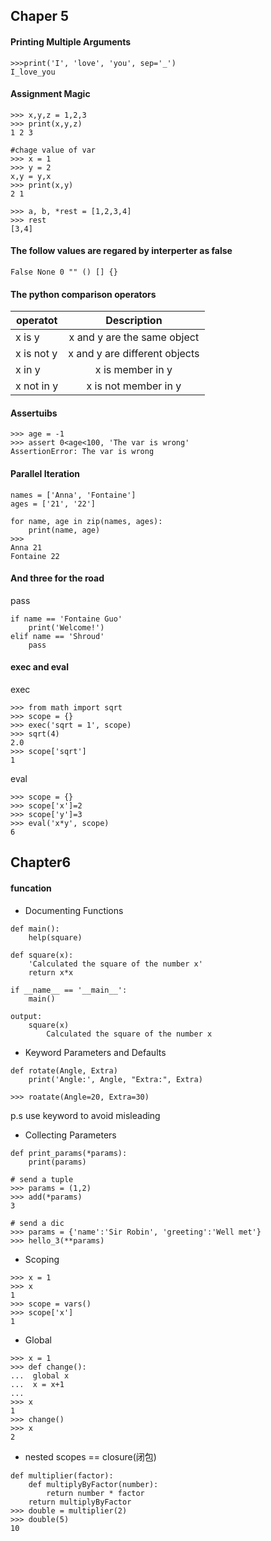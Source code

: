 ## Chaper 5

#### Printing Multiple Arguments
```
>>>print('I', 'love', 'you', sep='_')
I_love_you
```

#### Assignment Magic
```
>>> x,y,z = 1,2,3
>>> print(x,y,z)
1 2 3

#chage value of var
>>> x = 1
>>> y = 2
x,y = y,x
>>> print(x,y)
2 1

>>> a, b, *rest = [1,2,3,4]
>>> rest
[3,4]
```

#### The follow values are regared by interperter as false
```
False None 0 "" () [] {}
```

#### The python comparison operators
operatot|Description
---|:--:|
x is y  |   x and y are the same object|
x is not y | x and y are different objects
x in y | x is member in y
x not in y | x is not member in y

#### Assertuibs
```
>>> age = -1
>>> assert 0<age<100, 'The var is wrong'
AssertionError: The var is wrong
```

#### Parallel Iteration
```
names = ['Anna', 'Fontaine']
ages = ['21', '22']

for name, age in zip(names, ages):
    print(name, age)
>>>
Anna 21
Fontaine 22
```

#### And three for the road
pass
```
if name == 'Fontaine Guo'
    print('Welcome!')
elif name == 'Shroud'
    pass
```

#### exec and eval
exec
```
>>> from math import sqrt
>>> scope = {}
>>> exec('sqrt = 1', scope)
>>> sqrt(4)
2.0
>>> scope['sqrt']
1
```

eval
```
>>> scope = {}
>>> scope['x']=2
>>> scope['y']=3
>>> eval('x*y', scope)
6
```

## Chapter6

#### funcation
+ Documenting Functions
```
def main():
    help(square)

def square(x):
    'Calculated the square of the number x'
    return x*x

if __name__ == '__main__':
    main()
    
output:
    square(x)
        Calculated the square of the number x
```
+ Keyword Parameters and Defaults
```
def rotate(Angle, Extra)
    print('Angle:', Angle, "Extra:", Extra)

>>> roatate(Angle=20, Extra=30)
```
p.s use keyword to avoid misleading

+ Collecting Parameters
```
def print_params(*params):
    print(params)

# send a tuple
>>> params = (1,2)
>>> add(*params)
3

# send a dic
>>> params = {'name':'Sir Robin', 'greeting':'Well met'}
>>> hello_3(**params)

```

+ Scoping
```
>>> x = 1
>>> x
1
>>> scope = vars()
>>> scope['x']
1
```

+ Global
```
>>> x = 1
>>> def change():
...  global x
...  x = x+1
...
>>> x
1
>>> change()
>>> x
2
```

+ nested scopes == closure(闭包)
```
def multiplier(factor):
    def multiplyByFactor(number):
        return number * factor
    return multiplyByFactor
>>> double = multiplier(2)
>>> double(5)
10
```